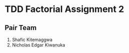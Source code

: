 # TDD Factorial Assignment 2
<!-- Our modules and packages -->

## Pair Team
1. Shafic Kitemaggwa
2. Nicholas Edgar Kiwanuka